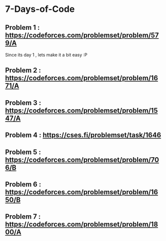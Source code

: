 # 7-Days-of-Code
## Problem 1 : https://codeforces.com/problemset/problem/579/A
Since its day 1 , lets make it a bit easy :P

## Problem 2 : https://codeforces.com/problemset/problem/1671/A

## Problem 3 : https://codeforces.com/problemset/problem/1547/A

## Problem 4 : https://cses.fi/problemset/task/1646

## Problem 5 : https://codeforces.com/problemset/problem/706/B

## Problem 6 : https://codeforces.com/problemset/problem/1650/B

## Problem 7 : https://codeforces.com/problemset/problem/1800/A
